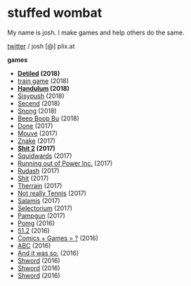 # stuffed wombat

My name is josh. I make games and help others do the same.

<a href="https://twitter.com/wombatstuff" target="_blank">twitter</a> / josh [@] plix.at

**games**
- **<a href="https://www.newgrounds.com/portal/view/722470" target="_blank">Detiled</a> (2018)**
- <a href="https://www.newgrounds.com/portal/view/719528" target="_blank">train game</a> (2018)
- **<a href="https://www.newgrounds.com/portal/view/715081" target="_blank">Handulum</a> (2018)**
- <a href="https://www.newgrounds.com/portal/view/714782" target="_blank">Sisypush</a> (2018)
- <a href="https://www.newgrounds.com/portal/view/709183" target="_blank">Secend</a> (2018)
- <a href="https://www.newgrounds.com/portal/view/706826" target="_blank">Snong</a> (2018)
- <a href="https://www.newgrounds.com/portal/view/705921" target="_blank">Beep Boop Bu</a> (2018)
- <a href="https://www.newgrounds.com/portal/view/704468" target="_blank">Done</a> (2017)
- <a href="https://www.newgrounds.com/portal/view/702801" target="_blank">Mouve</a> (2017)
- <a href="https://www.newgrounds.com/portal/view/701435" target="_blank">Znake</a> (2017)
- **<a href="https://www.newgrounds.com/portal/view/700013" target="_blank">Shit 2</a> (2017)**
- <a href="https://www.newgrounds.com/portal/view/698728" target="_blank">Squidwards</a> (2017)
- <a href="https://www.newgrounds.com/portal/view/697175" target="_blank">Running out of Power Inc.</a> (2017)
- <a href="https://www.newgrounds.com/portal/view/695766" target="_blank">Rudash</a> (2017)
- <a href="https://www.newgrounds.com/portal/view/694326" target="_blank">Shit</a> (2017)
- <a href="https://www.newgrounds.com/portal/view/692485" target="_blank">Therrain</a> (2017)
- <a href="https://www.newgrounds.com/portal/view/692213" target="_blank">Not really Tennis</a> (2017)
- <a href="https://www.newgrounds.com/portal/view/690826" target="_blank">Salamis</a> (2017)
- <a href="https://www.newgrounds.com/portal/view/689530" target="_blank">Selectorium</a> (2017)
- <a href="https://www.newgrounds.com/portal/view/688192" target="_blank">Pampgun</a> (2017)
- <a href="https://www.newgrounds.com/portal/view/683949" target="_blank">Pomg</a> (2016)
- <a href="https://www.newgrounds.com/portal/view/682288" target="_blank">51.2</a> (2016)
- <a href="https://www.newgrounds.com/portal/view/679281" target="_blank">Comics + Games = ?</a> (2016)
- <a href="https://www.newgrounds.com/portal/view/674994" target="_blank">ABC</a> (2016)
- <a href="https://www.newgrounds.com/portal/view/670180" target="_blank">And it was so.</a> (2016)
- <a href="https://www.newgrounds.com/portal/view/678184" target="_blank">Shword</a> (2016)
- <a href="https://www.newgrounds.com/portal/view/678184" target="_blank">Shword</a> (2016)
- <a href="https://www.newgrounds.com/portal/view/678184" target="_blank">Shword</a> (2016)
